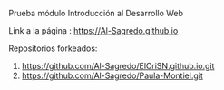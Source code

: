 Prueba módulo Introducción al Desarrollo Web

Link a la página : https://Al-Sagredo.github.io

Repositorios forkeados:
1. https://github.com/Al-Sagredo/ElCriSN.github.io.git
2. https://github.com/Al-Sagredo/Paula-Montiel.git
